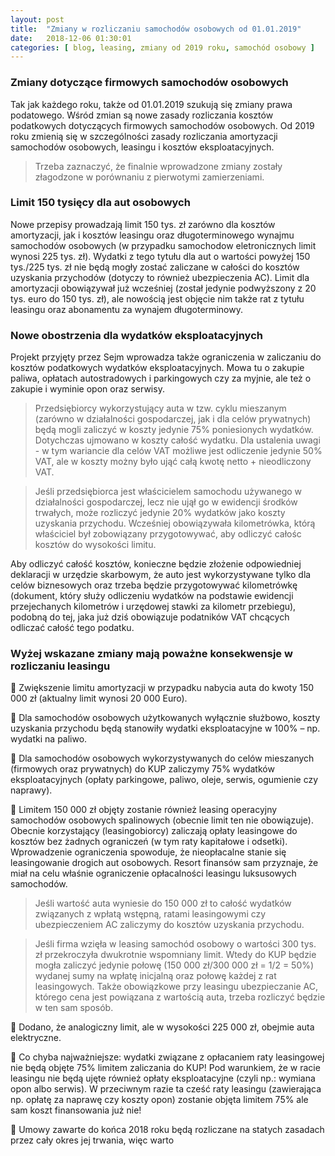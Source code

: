 ```yaml
---
layout: post
title:  "Zmiany w rozliczaniu samochodów osobowych od 01.01.2019"
date:   2018-12-06 01:30:01
categories: [ blog, leasing, zmiany od 2019 roku, samochód osobowy ]
---
```


### Zmiany dotyczące firmowych samochodów osobowych
Tak jak każdego roku, także od 01.01.2019 szukują się zmiany prawa podatowego. 
Wśród zmian są nowe zasady rozliczania kosztów podatkowych dotyczących firmowych samochodów osobowych. Od 2019 roku zmienią się w szczególności zasady rozliczania amortyzacji samochodów osobowych, leasingu i kosztów eksploatacyjnych.

> Trzeba zaznaczyć, że finalnie wprowadzone zmiany zostały złagodzone w porównaniu z pierwotymi zamierzeniami.

### Limit 150 tysięcy dla aut osobowych
Nowe przepisy prowadzają limit 150 tys. zł zarówno dla kosztów amortyzacji, jak i kosztów leasingu oraz długoterminowego wynajmu samochodów osobowych (w przypadku samochodow eletronicznych limit wynosi 225 tys. zł). 
Wydatki z tego tytułu dla aut o wartości powyżej 150 tys./225 tys. zł nie będą mogły zostać zaliczane w całości do kosztów uzyskania przychodów (dotyczy to również ubezpieczenia AC).
Limit dla amortyzacji obowiązywał już wcześniej (został jedynie podwyższony z 20 tys. euro do 150 tys. zł), ale nowością jest objęcie nim także rat z tytułu leasingu oraz abonamentu za wynajem długoterminowy.

### Nowe obostrzenia dla wydatków eksploatacyjnych
Projekt przyjęty przez Sejm wprowadza także ograniczenia w zaliczaniu do kosztów podatkowych wydatków eksploatacyjnych. Mowa tu o zakupie paliwa, opłatach autostradowych i parkingowych czy za myjnie, ale też o zakupie i wyminie opon oraz serwisy. 

> Przedsiębiorcy wykorzystujący auta w tzw. cyklu mieszanym (zarówno w działalności gospodarczej, jak i dla celów prywatnych) będą mogli zaliczyć w koszty jedynie 75% poniesionych wydatków. Dotychczas ujmowano w koszty całość wydatku. Dla ustalenia uwagi - w tym wariancie dla celów VAT możliwe jest odliczenie jedynie 50% VAT, ale w koszty możny było ująć całą kwotę netto + nieodliczony VAT.

> Jeśli przedsiębiorca jest właścicielem samochodu używanego w działalności gospodarczej, lecz nie ujął go w ewidencji środków trwałych, może rozliczyć jedynie 20% wydatków jako koszty uzyskania przychodu. Wcześniej obowiązywała kilometrówka, którą właściciel był zobowiązany przygotowywać, aby odliczyć całośc kosztów do wysokości limitu.

Aby odliczyć całość kosztów, konieczne będzie złożenie odpowiedniej deklaracji w urzędzie skarbowym, że auto jest wykorzystywane tylko dla celów biznesowych oraz trzeba będzie przygotowywać kilometrówkę (dokument, który służy odliczeniu wydatków na podstawie ewidencji przejechanych kilometrów i urzędowej stawki za kilometr przebiegu), podobną do tej, jaka już dziś obowiązuje podatników VAT chcących odliczać całość tego podatku.


### Wyżej wskazane zmiany mają poważne konsekwensje w rozliczaniu leasingu

🔻 Zwiększenie limitu amortyzacji w przypadku nabycia auta do kwoty 150 000 zł (aktualny limit wynosi 20 000 Euro).

🔻 Dla samochodów osobowych użytkowanych wyłącznie służbowo, koszty uzyskania przychodu będą stanowiły wydatki eksploatacyjne w 100% – np. wydatki na paliwo.

🔻 Dla  samochodów osobowych wykorzystywanych do celów mieszanych (firmowych oraz prywatnych) do KUP zaliczymy 75% wydatków eksploatacyjnych (opłaty parkingowe, paliwo, oleje, serwis, ogumienie czy naprawy).

🔻 Limitem 150 000 zł objęty zostanie również leasing operacyjny samochodów osobowych spalinowych (obecnie limit ten nie obowiązuje).
Obecnie korzystający (leasingobiorcy) zaliczają opłaty leasingowe do kosztów bez żadnych ograniczeń (w tym raty kapitałowe i odsetki). Wprowadzenie ograniczenia spowoduje, że nieopłacalne stanie się leasingowanie drogich aut osobowych. Resort finansów sam przyznaje, że miał na celu właśnie ograniczenie opłacalności leasingu luksusowych samochodów.

> Jeśli wartość auta wyniesie do 150 000 zł to całość wydatków związanych z wpłatą wstępną, ratami leasingowymi czy ubezpieczeniem AC zaliczymy do kosztów uzyskania przychodu.

> Jeśli firma wzięła w leasing samochód osobowy o wartości 300 tys. zł przekroczyła dwukrotnie wspomniany limit. Wtedy do KUP będzie mogła zaliczyć jedynie połowę (150 000 zł/300 000 zł = 1/2 = 50%) wydanej sumy na wpłatę inicjalną oraz połowę każdej z rat leasingowych. Także obowiązkowe przy leasingu ubezpieczanie AC, którego cena jest powiązana z wartością auta, trzeba rozliczyć będzie w ten sam sposób.

🔻 Dodano, że analogiczny limit, ale w wysokości 225 000 zł, obejmie auta elektryczne.

🔻 Co chyba najważniejsze: wydatki związane z opłacaniem raty leasingowej nie będą objęte 75% limitem zaliczania do KUP! 
Pod warunkiem, że w racie leasingu nie będą ujęte również opłaty eksploatacyjne (czyli np.: wymiana opon albo serwis). 
W przeciwnym razie ta cześć raty leasingu (zawierająca np. opłatę za naprawę czy koszty opon) zostanie objęta limitem 75% ale sam koszt finansowania już nie!

🔻 Umowy zawarte do końca 2018 roku będą rozliczane na statych zasadach przez cały okres jej trwania, więc warto 


